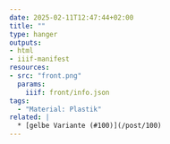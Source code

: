 ```yaml
---
date: 2025-02-11T12:47:44+02:00
title: ""
type: hanger
outputs:
- html
- iiif-manifest
resources:
- src: "front.png"
  params:
    iiif: front/info.json
tags:
  - "Material: Plastik"
related: |
  * [gelbe Variante (#100)](/post/100)
---
```

